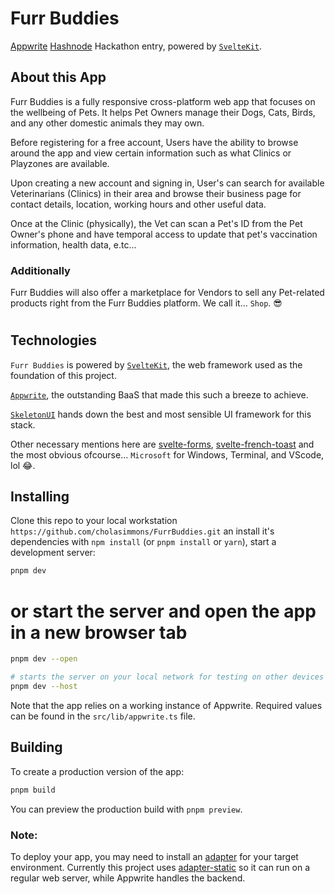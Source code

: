 # Furr Buddies

[Appwrite](https://appwrite.io) [Hashnode](https://hashnode.com) Hackathon entry, powered by [`SvelteKit`](https://kit.svelte.dev/).

## About this App

Furr Buddies is a fully responsive cross-platform web app that focuses on the wellbeing of Pets. It helps Pet Owners manage their Dogs, Cats, Birds, and any other domestic animals they may own.

Before registering for a free account, Users have the ability to browse around the app and view certain information such as what Clinics or Playzones are available.

Upon creating a new account and signing in, User's can search for available Veterinarians (Clinics) in their area and browse their business page for contact details, location, working hours and other useful data.

Once at the Clinic (physically), the Vet can scan a Pet's ID from the Pet Owner's phone and have temporal access to update that pet's vaccination information, health data, e.tc...

### Additionally

Furr Buddies will also offer a marketplace for Vendors to sell any Pet-related products right from the Furr Buddies platform. We call it... `Shop`. 😎

#
## Technologies

`Furr Buddies` is powered by [`SvelteKit`](https://kit.svelte.dev), the web framework used as the foundation of this project.

[`Appwrite`](https://appwrite.io), the outstanding BaaS that made this such a breeze to achieve.

[`SkeletonUI`](https://skeleton.dev) hands down the best and most sensible UI framework for this stack.

Other necessary mentions here are [svelte-forms](https://chainlist.github.io/svelte-forms/), [svelte-french-toast](https://svelte-french-toast.com/) and the most obvious ofcourse... `Microsoft` for Windows, Terminal, and VScode, lol 😂.

## Installing

Clone this repo to your local workstation `https://github.com/cholasimmons/FurrBuddies.git` an install it's dependencies with `npm install` (or `pnpm install` or `yarn`), start a development server:

```bash
pnpm dev
```

# or start the server and open the app in a new browser tab
```bash
pnpm dev --open

# starts the server on your local network for testing on other devices on the same network such as a mobile phone/tablet
pnpm dev --host
```
Note that the app relies on a working instance of Appwrite. Required values can be found in the `src/lib/appwrite.ts` file.

## Building

To create a production version of the app:

```bash
pnpm build
```

You can preview the production build with `pnpm preview`.

### Note:
To deploy your app, you may need to install an [adapter](https://kit.svelte.dev/docs/adapters) for your target environment. Currently this project uses [adapter-static](https://www.npmjs.com/package/@sveltejs/adapter-static) so it can run on a regular web server, while Appwrite handles the backend.